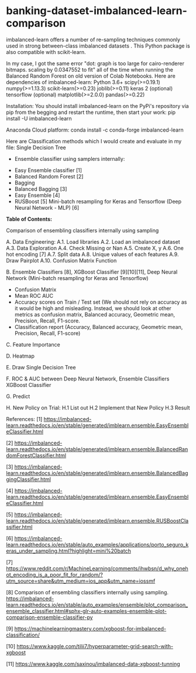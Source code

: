 # banking-dataset-imbalanced-learn-comparison

imbalanced-learn offers a number of re-sampling techniques commonly used in strong between-class imbalanced datasets . 
This Python package is also compatible with scikit-learn.

In my case, I got the same error "dot: graph is too large for cairo-renderer bitmaps. scaling by 0.0347552 to fit" all of the time when running the Balanced Random Forest on old version of Colab Notebooks. Here are dependencies of imbalanced-learn:
Python 3.6+
scipy(>=0.19.1)
numpy(>=1.13.3)
scikit-learn(>=0.23)
joblib(>=0.11)
keras 2 (optional)
tensorflow (optional)
matplotlib(>=2.0.0)
pandas(>=0.22)

Installation: 
You should install imbalanced-learn on the PyPi's repository via pip from the begging and restart the runtime, then start your work:
pip install -U imbalanced-learn

Anaconda Cloud platform: 
conda install -c conda-forge imbalanced-learn

Here are Classification methods which I would create and evaluate in my file:
Single Decision Tree 
* Ensemble classifier using samplers internally:
- Easy Ensemble classifier [1]
- Balanced Random Forest [2]
- Bagging
- Balanced Bagging [3]
- Easy Ensemble [4]
- RUSBoost [5]
Mini-batch resampling for Keras and Tensorflow (Deep Neural Network - MLP) [6]


**Table of Contents:**

Comparison of ensembling classifiers internally using sampling

A. Data Engineering:
A.1. Load libraries
A.2. Load an imbalanced dataset
A.3. Data Exploration
A.4. Check Missing or Nan
A.5. Create X, y
A.6. One hot encoding [7]
A.7. Split data
A.8. Unique values of each features
A.9. Draw Pairplot
A.10. Confusion Matrix Function

B. Ensemble Classifiers [8], XGBoost Classifier [9][10][11], Deep Neural Network (Mini-batch resampling for Keras and Tensorflow) 
- Confusion Matrix
- Mean ROC AUC
- Accuracy scores on Train / Test set (We should not rely on accuracy as it would be high and misleading. Instead, we should look at other metrics as confusion matrix, Balanced accuracy, Geometric mean, Precision, Recall, F1-score.
- Classification report (Accuracy, Balanced accuracy, Geometric mean, Precision, Recall, F1-score)

C. Feature Importance

D. Heatmap

E. Draw Single Decision Tree

F. ROC & AUC between Deep Neural Network, Ensemble Classifiers XGBoost Classifier

G. Predict

H. New Policy on Trial:
H.1 List out
H.2 Implement that New Policy
H.3 Result


References:
[1] https://imbalanced-learn.readthedocs.io/en/stable/generated/imblearn.ensemble.EasyEnsembleClassifier.html

[2] https://imbalanced-learn.readthedocs.io/en/stable/generated/imblearn.ensemble.BalancedRandomForestClassifier.html

[3] https://imbalanced-learn.readthedocs.io/en/stable/generated/imblearn.ensemble.BalancedBaggingClassifier.html

[4] https://imbalanced-learn.readthedocs.io/en/stable/generated/imblearn.ensemble.EasyEnsembleClassifier.html

[5] https://imbalanced-learn.readthedocs.io/en/stable/generated/imblearn.ensemble.RUSBoostClassifier.html

[6] https://imbalanced-learn.readthedocs.io/en/stable/auto_examples/applications/porto_seguro_keras_under_sampling.html?highlight=mini%20batch

[7] https://www.reddit.com/r/MachineLearning/comments/ihwbsn/d_why_onehot_encoding_is_a_poor_fit_for_random/?utm_source=share&utm_medium=ios_app&utm_name=iossmf

[8] Comparison of ensembling classifiers internally using sampling. https://imbalanced-learn.readthedocs.io/en/stable/auto_examples/ensemble/plot_comparison_ensemble_classifier.html#sphx-glr-auto-examples-ensemble-plot-comparison-ensemble-classifier-py

[9] https://machinelearningmastery.com/xgboost-for-imbalanced-classification/

[10] https://www.kaggle.com/tilii7/hyperparameter-grid-search-with-xgboost

[11] https://www.kaggle.com/saxinou/imbalanced-data-xgboost-tunning
